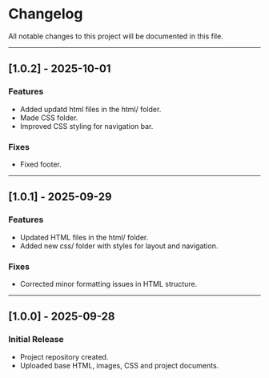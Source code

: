 # Changelog

All notable changes to this project will be documented in this file.  

---

## [1.0.2] - 2025-10-01
###  Features
- Added updatd html files in the html/ folder.
- Made CSS folder.
- Improved CSS styling for navigation bar.

###  Fixes
- Fixed footer.

---

## [1.0.1] - 2025-09-29
###  Features
- Updated HTML files in the html/ folder.
- Added new css/ folder with styles for layout and navigation.

###  Fixes
- Corrected minor formatting issues in HTML structure.

---

## [1.0.0] - 2025-09-28
###  Initial Release
- Project repository created.
- Uploaded base HTML, images, CSS and project documents.

